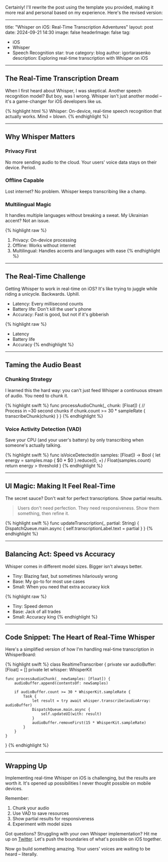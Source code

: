Certainly! I'll rewrite the post using the template you provided, making it more real and personal based on my experience. Here's the revised version:

---
title: "Whisper on iOS: Real-Time Transcription Adventures"
layout: post
date: 2024-09-21 14:30
image: false
headerImage: false
tag:
- iOS
- Whisper
- Speech Recognition
star: true
category: blog
author: igortarasenko
description: Exploring real-time transcription with Whisper on iOS
---

## The Real-Time Transcription Dream

When I first heard about Whisper, I was skeptical. Another speech recognition model? But boy, was I wrong. Whisper isn't just another model – it's a game-changer for iOS developers like us.

{% highlight html %}
Whisper: On-device, real-time speech recognition that actually works. Mind = blown.
{% endhighlight %}

---

## Why Whisper Matters

### Privacy First
No more sending audio to the cloud. Your users' voice data stays on their device. Period.

### Offline Capable
Lost internet? No problem. Whisper keeps transcribing like a champ.

### Multilingual Magic
It handles multiple languages without breaking a sweat. My Ukrainian accent? Not an issue.

{% highlight raw %}
1. Privacy: On-device processing
2. Offline: Works without internet
3. Multilingual: Handles accents and languages with ease
{% endhighlight %}

---

## The Real-Time Challenge

Getting Whisper to work in real-time on iOS? It's like trying to juggle while riding a unicycle. Backwards. Uphill.

* Latency: Every millisecond counts
* Battery life: Don't kill the user's phone
* Accuracy: Fast is good, but not if it's gibberish

{% highlight raw %}
* Latency
* Battery life
* Accuracy
{% endhighlight %}

---

## Taming the Audio Beast

### Chunking Strategy

I learned this the hard way: you can't just feed Whisper a continuous stream of audio. You need to chunk it.

{% highlight swift %}
func processAudioChunk(_ chunk: [Float]) {
    // Process in ~30 second chunks
    if chunk.count >= 30 * sampleRate {
        transcribeChunk(chunk)
    }
}
{% endhighlight %}

### Voice Activity Detection (VAD)

Save your CPU (and your user's battery) by only transcribing when someone's actually talking.

{% highlight swift %}
func isVoiceDetected(in samples: [Float]) -> Bool {
    let energy = samples.map { $0 * $0 }.reduce(0, +) / Float(samples.count)
    return energy > threshold
}
{% endhighlight %}

---

## UI Magic: Making It Feel Real-Time

The secret sauce? Don't wait for perfect transcriptions. Show partial results.

> Users don't need perfection. They need responsiveness. Show them something, then refine it.

{% highlight swift %}
func updateTranscription(_ partial: String) {
    DispatchQueue.main.async {
        self.transcriptionLabel.text = partial
    }
}
{% endhighlight %}

---

## Balancing Act: Speed vs Accuracy

Whisper comes in different model sizes. Bigger isn't always better.

* Tiny: Blazing fast, but sometimes hilariously wrong
* Base: My go-to for most use cases
* Small: When you need that extra accuracy kick

{% highlight raw %}
* Tiny: Speed demon
* Base: Jack of all trades
* Small: Accuracy king
{% endhighlight %}

---

## Code Snippet: The Heart of Real-Time Whisper

Here's a simplified version of how I'm handling real-time transcription in WhisperBoard:

{% highlight swift %}
class RealtimeTranscriber {
    private var audioBuffer: [Float] = []
    private let whisper: WhisperKit

    func processAudioChunk(_ newSamples: [Float]) {
        audioBuffer.append(contentsOf: newSamples)

        if audioBuffer.count >= 30 * WhisperKit.sampleRate {
            Task {
                let result = try await whisper.transcribe(audioArray: audioBuffer)
                DispatchQueue.main.async {
                    self.updateUI(with: result)
                }
                audioBuffer.removeFirst(15 * WhisperKit.sampleRate)
            }
        }
    }
}
{% endhighlight %}

---

## Wrapping Up

Implementing real-time Whisper on iOS is challenging, but the results are worth it. It's opened up possibilities I never thought possible on mobile devices.

Remember:
1. Chunk your audio
2. Use VAD to save resources
3. Show partial results for responsiveness
4. Experiment with model sizes

Got questions? Struggling with your own Whisper implementation? Hit me up on [Twitter](https://twitter.com/sa1k0s). Let's push the boundaries of what's possible on iOS together.

Now go build something amazing. Your users' voices are waiting to be heard – literally.
